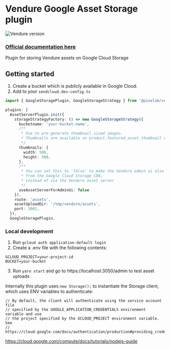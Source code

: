# Vendure Google Asset Storage plugin

![Vendure version](https://img.shields.io/badge/dynamic/json.svg?url=https%3A%2F%2Fraw.githubusercontent.com%2FPinelab-studio%2Fpinelab-vendure-plugins%2Fmain%2Fpackage.json&query=$.devDependencies[%27@vendure/core%27]&colorB=blue&label=Built%20on%20Vendure)

### [Official documentation here](https://pinelab-plugins.com/plugin/vendure-plugin-google-storage-assets)

Plugin for storing Vendure assets on Google Cloud Storage

## Getting started

1. Create a bucket which is publicly available in Google Cloud.
2. Add to your `sendcloud.dev-config.ts`

```ts
import { GoogleStoragePlugin, GoogleStorageStrategy } from '@pinelab/vendure-plugin-google-storage-assets'

plugins: [
  AssetServerPlugin.init({
    storageStrategyFactory: () => new GoogleStorageStrategy({
      bucketname: 'your-bucket-name',
      /**
       * Use to pre-generate thumbnail sized images.
       * Thumbnails are available on product.featured_asset.thumbnail via GraphQL
       */
      thumbnails: {
        width: 500,
        height: 500,
      },
      /**
       * You can set this to 'false' to make the Vendure admin ui also consume images directly
       * from the Google Cloud Storage CDN,
       * instead of via the Vendure asset server
       */
      useAssetServerForAdminUi: false
    }),
    route: 'assets',
    assetUploadDir: '/tmp/vendure/assets',
    port: 3001,
  }),
  GoogleStoragePlugin,
```

### Local development

1. Run `gcloud auth application-default login`
2. Create a .env file with the following contents:

```env
GCLOUD_PROJECT=your-project-id
BUCKET=your-bucket
```

3. Run `yarn start` and go to https://localhost:3050/admin to test asset uploads

Internally this plugin uses `new Storage();` to instantiate the Storage client, which uses ENV variables to
authenticate:

```
// By default, the client will authenticate using the service account file
// specified by the GOOGLE_APPLICATION_CREDENTIALS environment variable and use
// the project specified by the GCLOUD_PROJECT environment variable. See
// https://cloud.google.com/docs/authentication/production#providing_credentials_to_your_application
```

https://cloud.google.com/compute/docs/tutorials/nodejs-guide
